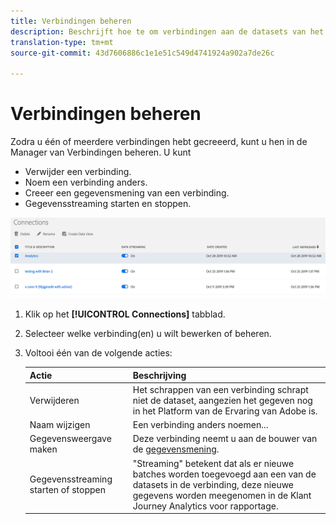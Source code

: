 ```yaml
---
title: Verbindingen beheren
description: Beschrijft hoe te om verbindingen aan de datasets van het Platform te beheren.
translation-type: tm+mt
source-git-commit: 43d7606886c1e1e51c549d4741924a902a7de26c

---
```



# Verbindingen beheren

Zodra u één of meerdere verbindingen hebt gecreeerd, kunt u hen in de Manager van Verbindingen beheren. U kunt

* Verwijder een verbinding.
* Noem een verbinding anders.
* Creeer een gegevensmening van een verbinding.
* Gegevensstreaming starten en stoppen.

![Verbindingsbeheer](assets/connections-manager.png)

1. Klik op het **[!UICONTROL Connections]** tabblad.

2. Selecteer welke verbinding(en) u wilt bewerken of beheren.

3. Voltooi één van de volgende acties:

   | Actie | Beschrijving |
   |---|---|
   | Verwijderen | Het schrappen van een verbinding schrapt niet de dataset, aangezien het gegeven nog in het Platform van de Ervaring van Adobe is. |
   | Naam wijzigen | Een verbinding anders noemen... |
   | Gegevensweergave maken | Deze verbinding neemt u aan de bouwer van de [gegevensmening](/help/data-views/create-dataview.md). |
   | Gegevensstreaming starten of stoppen | &quot;Streaming&quot; betekent dat als er nieuwe batches worden toegevoegd aan een van de datasets in de verbinding, deze nieuwe gegevens worden meegenomen in de Klant Journey Analytics voor rapportage. |


